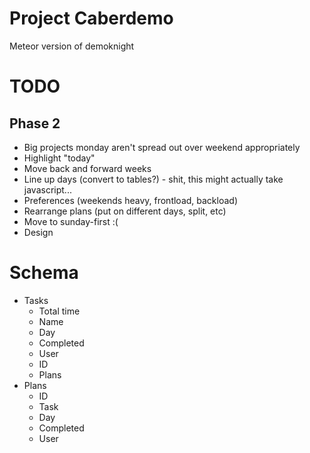 # Project Caberdemo

Meteor version of demoknight


# TODO

## Phase 2
* Big projects monday aren't spread out over weekend appropriately
* Highlight "today"
* Move back and forward weeks
* Line up days (convert to tables?) - shit, this might actually take javascript...
* Preferences (weekends heavy, frontload, backload)
* Rearrange plans (put on different days, split, etc)
* Move to sunday-first :(
* Design

# Schema
  * Tasks
    * Total time
    * Name
    * Day
    * Completed
    * User
    * ID
    * Plans
  * Plans
    * ID
    * Task
    * Day
    * Completed
    * User
